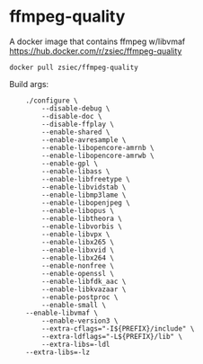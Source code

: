 # ffmpeg-quality

A docker image that contains ffmpeg w/libvmaf https://hub.docker.com/r/zsiec/ffmpeg-quality

	docker pull zsiec/ffmpeg-quality

Build args:

```
    ./configure \
        --disable-debug \
        --disable-doc \
        --disable-ffplay \
        --enable-shared \
        --enable-avresample \
        --enable-libopencore-amrnb \
        --enable-libopencore-amrwb \
        --enable-gpl \
        --enable-libass \
        --enable-libfreetype \
        --enable-libvidstab \
        --enable-libmp3lame \
        --enable-libopenjpeg \
        --enable-libopus \
        --enable-libtheora \
        --enable-libvorbis \
        --enable-libvpx \
        --enable-libx265 \
        --enable-libxvid \
        --enable-libx264 \
        --enable-nonfree \
        --enable-openssl \
        --enable-libfdk_aac \
        --enable-libkvazaar \
        --enable-postproc \
        --enable-small \
	--enable-libvmaf \
        --enable-version3 \
        --extra-cflags="-I${PREFIX}/include" \
        --extra-ldflags="-L${PREFIX}/lib" \
        --extra-libs=-ldl
	--extra-libs=-lz
```

